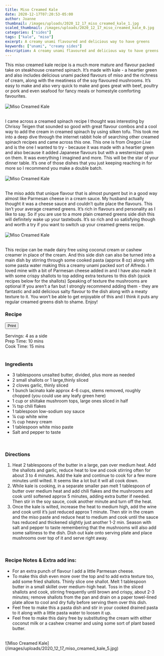 ```yaml
---
title: Miso Creamed Kale
date: 2020-12-17T07:20:53-05:00
author: Joanne
thumbnail: /images/uploads/2020_12_17_miso_creamed_kale_1.jpg
scaled_thumbnail: /images/uploads/2020_12_17_miso_creamed_kale_0.jpg
categories: ["sides"]
tags: ["kale", "miso"]
excerpt: A creamy unami flavoured and delicious way to have greens
keywords: ["unami", "creamy sides"]
description: A creamy unami flavoured and delicious way to have greens
---
```

<span class="blog-text">

This miso creamed kale recipe is a much more mature and flavour packed take on steakhouse creamed spinach. It’s made with kale - a heartier green and also includes delicious unami packed flavours of miso and the richness of cream, along with the meatiness of the soy flavoured mushrooms. It’s easy to make and also very quick to make and goes great with beef, poultry or pork and even seafood for fancy meals or homestyle comforting favourites.
</br>
</br>
![Miso Creamed Kale](/images/uploads/2020_12_17_miso_creamed_kale_2.jpg)
</br>
</br>

I came across a creamed spinach recipe I thought was interesting by Chrissy Teigen that sounded so good with great flavour combos and a cool way to add the cream in creamed spinach by using silken tofu. This took me into a deep dive through the internet rabbit hole of searching other creamed spinach recipes and came across this one. This one is from _Oregon Live_ and is the one I wanted to try - because it was made with a heartier green and also because it added Japanese flavours but with a westernized spin on them. It was everything I imagined and more. This will be the star of your dinner table. It’s one of those dishes that you just keeping reaching in for more so I recommend you make a double batch. 
</br>
</br>
![Miso Creamed Kale](/images/uploads/2020_12_17_miso_creamed_kale_3.jpg)
</br>
</br>

The miso adds that unique flavour that is almost pungent but in a good way almost like Parmesan cheese in a cream sauce. My husband actually thought it was a cheese sauce and couldn’t quite place the flavours. This isn’t your average creamed greens. It’s rich in flavours and personality as I like to say. So if you are use to a more plain creamed greens side dish this will definitely wake up your tastebuds. It’s so rich and so satisfying though and worth a try if you want to switch up your creamed greens recipe. 
</br>
</br>
![Miso Creamed Kale](/images/uploads/2020_12_17_miso_creamed_kale_4.jpg)
</br>
</br>

This recipe can be made dairy free using coconut cream or cashew creamer in place of the cream. And this side dish can also be turned into a main dish by stirring through some cooked pasta (approx 8 oz) along with some pasta water making this a creamy unami packed sort of Alfredo. I loved mine with a bit of Parmesan cheese added in and I have also made it with some crispy shallots to top adding extra textures to this dish (quick recipes below for the shallots) Speaking of texture the mushrooms are optional If you aren’t a fan but I strongly recommend adding them - they are fantastic and add delicious salty flavour to the dish along with a meaty texture to it. You won’t be able to get enjoyable of this and I think it puts any regular creamed greens dish to shame. Enjoy! 
<!--</br>
</br>
{{< youtube 2U5KL1buARQ >}}
</br>
</br>-->
</span>

### Recipe
<div print_button><form>
<input type="button" value="Print" class="btn__print" onClick="window.print()">
</form></div>

<div>Servings: <span itemprop="recipeYield">4 as a side</div>
<div>Prep Time: <meta itemprop="prepTime" content="PT10M">10 mins</div>
<div>Cook Time: <meta itemprop="cookTime" content="PT15M">15 mins</div>
</br>

### Ingredients

* <span itemprop="recipeIngredient">3 tablespoons unsalted butter, divided, plus more as needed</span>
* <span itemprop="recipeIngredient">2 small shallots or 1 large,thinly sliced</span>
* <span itemprop="recipeIngredient">2 cloves garlic, thinly sliced</span>
* <span itemprop="recipeIngredient">1 bunch lacinato kale approx 4-6 cups, stems removed, roughly chopped (you could use any leafy green here)</span>
* <span itemprop="recipeIngredient">1 cup or shiitake mushroom tops, large ones sliced in half </span>
* <span itemprop="recipeIngredient">&frac12; tsp chili flakes</span>
* <span itemprop="recipeIngredient">1 tablespoon low-sodium soy sauce</span>
* <span itemprop="recipeIngredient">&frac14; cup white wine </span>
* <span itemprop="recipeIngredient">&frac12; cup heavy cream</span>
* <span itemprop="recipeIngredient">1 tablespoon white miso paste </span>
* <span itemprop="recipeIngredient">Salt and pepper to taste </span>
</br>

### Directions

1. Heat 2 tablespoons of the butter in a large, pan over medium heat. Add the shallots and garlic, reduce heat to low and cook stirring often for about 3 to 4 minutes. Add the kale and continue to cook for a few more minutes until wilted. It seems like a lot but it will all cook down. 
2. While kale is cooking, in a separate smaller pan melt 1 tablespoon of butter over medium heat and add chili flakes and the mushrooms and cook until softened approx 5 minutes, adding extra butter if needed. Then stir in the soy sauce, cook another minute and turn off the heat.
3. Once the kale is wilted, increase the heat to medium high, add the wine and cook until it’s just reduced approx 1 minute. Then stir in the cream and the miso paste and reduce heat to medium and cook until the sauce has reduced and thickened slightly just another 1-2 min. Season with salt and pepper to taste remembering that the mushrooms will also add some saltiness to the dish. Dish out kale onto serving plate and place mushrooms over top of it and serve right away. 
</br>

### Recipe Notes & Extra add ins: 
* For an extra punch of flavour I add a little Parmesan cheese. 
* To make this dish even more over the top and to add extra texture too, add some fried shallots. Thinly slice one shallot. Melt 1 tablespoon butter in a small skillet over medium-high heat. Toss in the sliced shallots and cook, stirring frequently until brown and crispy, about 2-3 minutes; remove shallots from the pan and drain on a paper towel-lined plate allow to cool and dry fully before serving them over this dish. 
* Feel free to make this a pasta dish and stir in your cooked drained pasta to it along with a little pasta water to loosen it up. 
* Feel free to make this dairy free by substituting  the cream with either coconut milk or a cashew creamer and using some sort of plant based butter. 

</br>
![Miso Creamed Kale](/images/uploads/2020_12_17_miso_creamed_kale_5.jpg)